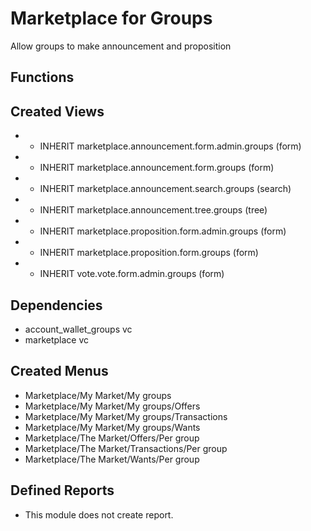 # Marketplace for Groups #
Allow groups to make announcement and proposition

## Functions ##


## Created Views ##
- * INHERIT marketplace.announcement.form.admin.groups (form)
- * INHERIT marketplace.announcement.form.groups (form)
- * INHERIT marketplace.announcement.search.groups (search)
- * INHERIT marketplace.announcement.tree.groups (tree)
- * INHERIT marketplace.proposition.form.admin.groups (form)
- * INHERIT marketplace.proposition.form.groups (form)
- * INHERIT vote.vote.form.admin.groups (form)

## Dependencies ##
- account_wallet_groups	vc
- marketplace	      		vc
	
## Created Menus ##
- Marketplace/My Market/My groups
- Marketplace/My Market/My groups/Offers
- Marketplace/My Market/My groups/Transactions
- Marketplace/My Market/My groups/Wants
- Marketplace/The Market/Offers/Per group
- Marketplace/The Market/Transactions/Per group
- Marketplace/The Market/Wants/Per group

## Defined Reports ##
- This module does not create report.